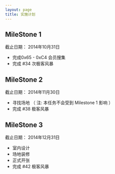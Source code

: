 ```yaml
---
layout: page
title: 实施计划
---
```


## MileStone 1 ##
截止日期： 2014年10月31日
 
- 完成0x65 - 0xC4 会员搜集
- 完成 #34 次极客风暴
 
 
## MileStone 2 ##
截止日期： 2014年11月30日

- 寻找场地 （ 注: 本任务不会受到 Milestone 1 影响 ）
- 完成 #38  极客风暴
 
## MileStone 3 ##
截止日期： 2014年12月31日

- 室内设计
- 场地装修
- 正式开张
- 完成 #42 极客风暴
 
 
 
